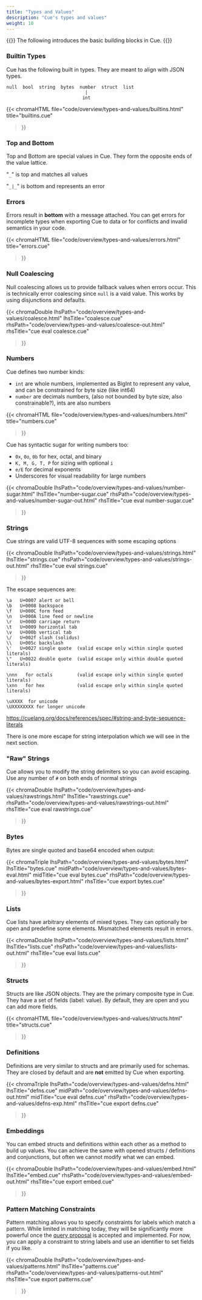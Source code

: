 ```yaml
---
title: "Types and Values"
description: "Cue's types and values"
weight: 10
---
```


{{<lead>}}
The following introduces the basic building blocks in Cue.
{{</lead>}}


### Builtin Types

Cue has the following built in types.
They are meant to align with JSON types.

```text
null  bool  string  bytes  number  struct  list
                             |
                            int
```

{{< chromaHTML
  file="code/overview/types-and-values/builtins.html" title="builtins.cue"
>}}



### Top and Bottom

Top and Bottom are special values in Cue.
They form the opposite ends of the value lattice.

"`_`" is top and matches all values

"`_|_`" is bottom and represents an error



### Errors

Errors result in __bottom__ with a message attached.
You can get errors for incomplete types when exporting Cue to data
or for conflicts and invalid semantics in your code.

{{< chromaHTML
  file="code/overview/types-and-values/errors.html" title="errors.cue"
>}}


### Null Coalescing

Null coalescing allows us to provide fallback values when errors occur.
This is technically error coalescing since `null` is a vaid value.
This works by using disjunctions and defaults.

{{< chromaDouble
  lhsPath="code/overview/types-and-values/coalesce.html" lhsTitle="coalesce.cue"
  rhsPath="code/overview/types-and-values/coalesce-out.html" rhsTitle="cue eval coalesce.cue"
>}}


### Numbers

Cue defines two number kinds:

- `int` are whole numbers, implemented as BigInt to represent any value, and can be constrained for byte size (like int64)
- `number` are decimals numbers, (also not bounded by byte size, also constrainable?), ints are also numbers

{{< chromaHTML
  file="code/overview/types-and-values/numbers.html" title="numbers.cue"
>}}

Cue has syntactic sugar for writing numbers too:

- `0x`, `0o`, `0b` for hex, octal, and binary
- `K, M, G, T, P` for sizing with optional `i`
- `e/E` for decimal exponents
- Underscores for visual readability for large numbers

{{< chromaDouble
  lhsPath="code/overview/types-and-values/number-sugar.html" lhsTitle="number-sugar.cue"
  rhsPath="code/overview/types-and-values/number-sugar-out.html" rhsTitle="cue eval number-sugar.cue"
>}}


### Strings

Cue strings are valid UTF-8 sequences with some escaping options

{{< chromaDouble
  lhsPath="code/overview/types-and-values/strings.html" lhsTitle="strings.cue"
  rhsPath="code/overview/types-and-values/strings-out.html" rhsTitle="cue eval strings.cue"
>}}

The escape sequences are:

```text
\a   U+0007 alert or bell
\b   U+0008 backspace
\f   U+000C form feed
\n   U+000A line feed or newline
\r   U+000D carriage return
\t   U+0009 horizontal tab
\v   U+000b vertical tab
\/   U+002f slash (solidus)
\\   U+005c backslash
\'   U+0027 single quote  (valid escape only within single quoted literals)
\"   U+0022 double quote  (valid escape only within double quoted literals)

\nnn   for octals         (valid escape only within single quoted literals)
\xnn   for hex            (valid escape only within single quoted literals)

\uXXXX  for unicode
\UXXXXXXXX for longer unicode
```

https://cuelang.org/docs/references/spec/#string-and-byte-sequence-literals

There is one more escape for string interpolation which we will see in the next section.


### "Raw" Strings

Cue allows you to modify the string delimiters so you can avoid escaping.
Use any number of `#` on both ends of normal strings

{{< chromaDouble
  lhsPath="code/overview/types-and-values/rawstrings.html" lhsTitle="rawstrings.cue"
  rhsPath="code/overview/types-and-values/rawstrings-out.html" rhsTitle="cue eval rawstrings.cue"
>}}


### Bytes

Bytes are single quoted and base64 encoded when output:

{{< chromaTriple
  lhsPath="code/overview/types-and-values/bytes.html" lhsTitle="bytes.cue"
  midPath="code/overview/types-and-values/bytes-eval.html" midTitle="cue eval bytes.cue"
  rhsPath="code/overview/types-and-values/bytes-export.html" rhsTitle="cue export bytes.cue"
>}}

### Lists

Cue lists have arbitrary elements of mixed types. They can optionally be open and predefine some elements.
Mismatched elements result in errors.

{{< chromaDouble
  lhsPath="code/overview/types-and-values/lists.html" lhsTitle="lists.cue"
  rhsPath="code/overview/types-and-values/lists-out.html" rhsTitle="cue eval lists.cue"
>}}

### Structs

Structs are like JSON objects. They are the primary composite type in Cue.
They have a set of fields (label: value).
By default, they are open and you can add more fields.

{{< chromaHTML
  file="code/overview/types-and-values/structs.html" title="structs.cue"
>}}


### Definitions

Definitions are very similar to structs and are primarily used for schemas.
They are closed by default and are __not__ emitted by Cue when exporting.

{{< chromaTriple
  lhsPath="code/overview/types-and-values/defns.html" lhsTitle="defns.cue"
  midPath="code/overview/types-and-values/defns-out.html" midTitle="cue eval defns.cue"
  rhsPath="code/overview/types-and-values/defns-exp.html" rhsTitle="cue export defns.cue"
>}}


### Embeddings

You can embed structs and definitions within each other as a method to build up values.
You can achieve the same with opened structs / definitions and conjunctions, but often we cannot modify what we can embed.


{{< chromaDouble
  lhsPath="code/overview/types-and-values/embed.html" lhsTitle="embed.cue"
  rhsPath="code/overview/types-and-values/embed-out.html" rhsTitle="cue export embed.cue"
>}}


### Pattern Matching Constraints

Pattern matching allows you to specify constraints for labels which match a pattern.
While limited in matching today, they will be significantly more powerful once the
[query proposal](https://github.com/cuelang/cue/issues/165) is accepted and implemented.
For now, you can apply a constraint to string labels and use an identifier to set fields if you like.


{{< chromaDouble
  lhsPath="code/overview/types-and-values/patterns.html" lhsTitle="patterns.cue"
  rhsPath="code/overview/types-and-values/patterns-out.html" rhsTitle="cue export patterns.cue"
>}}

